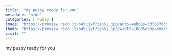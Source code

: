```yaml
---
title:  "my pussy ready for you"
metadate: "hide"
categories: [ Pussy ]
image: "https://preview.redd.it/b45ijxf7iso51.jpg?auto=webp&s=3356376cb4ec805e339402f4dfe26c87e1fae9ce"
thumb: "https://preview.redd.it/b45ijxf7iso51.jpg?width=1080&crop=smart&auto=webp&s=1d382fd232aefd17718c7c713731741b22344ea0"
visit: ""
---
```

my pussy ready for you
